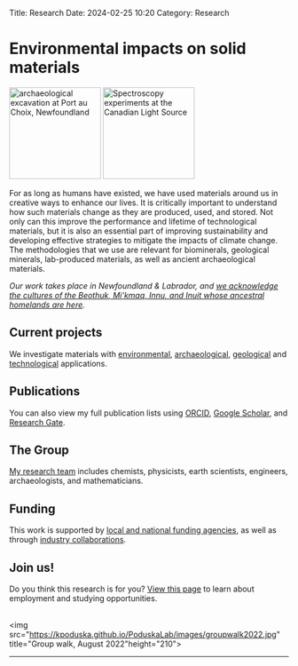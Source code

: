 Title: Research
Date: 2024-02-25 10:20
Category: Research


 <h1>Environmental impacts on solid materials</h1>

<p><img src="https://kpoduska.github.io/PoduskaLab/images/pac_wide.jpg" title="archaeological excavation at Port au Choix, Newfoundland "height="165">  <img src=" https://kpoduska.github.io/PoduskaLab/images/ben_kris_cls.jpg" title="Spectroscopy experiments at the Canadian Light Source"height="165"> </p>
<!--<img src="calcite.jpg" title="birefringent calcite"height="60"> <img src="pac_wide.jpg" title="archaeological excavation at Port au Choix, Newfoundland "height="60"> <img src="collagen.jpg" title="collagen fibrils"height="60"> <img src="kris_cls.jpg" title="X-ray experiments at the Canadian Light Source"height="60">  <img src="colloids.jpg" title="colloidal crystal template"height="60"> <img src="ben_kris_cls.jpg" title="Spectroscopy experiments at the Canadian Light Source"height="60"> <img src="zno.jpg" title="zinc oxide"height="60"><br>-->

<p>

For as long as humans have existed, we have used materials around us in creative ways to enhance our lives. It is critically important to understand how such materials change as they are produced, used, and stored. Not only can this improve the performance and lifetime of technological materials, but it is also an essential part of improving sustainability and developing effective strategies to mitigate the impacts of climate change. The methodologies that we use are relevant for biominerals, geological minerals, lab-produced materials, as well as ancient archaeological materials.<p>

<p>

<i>Our work takes place in Newfoundland & Labrador, and <a href="https://www.mun.ca/indigenous/resources/territoryacknowledgement.php">we acknowledge the cultures of the Beothuk, Mi’kmaq, Innu, and Inuit whose ancestral homelands are here</a>.</i>


<h2> Current projects</h2>
We investigate materials with <a href ="?content=projects&topic=research#Environment">environmental</a>, <a href ="?content=projects&topic=research#Archaeology">archaeological</a>,  <a href ="?content=projects&topic=research#Geology">geological</a> and <a href ="?content=projects&topic=research#Wettability">technological</a> applications.

<h2> Publications</h2>
You can also view my full publication lists using <a href="https://orcid.org/0000-0003-4495-0668">ORCID</a>, <a href="https://scholar.google.ca/citations?user=cF0LuegAAAAJ&hl=en">Google Scholar</a>, and <a href="https://www.researchgate.net/profile/Kristin-Poduska">Research Gate</a>.

<!--Read about <a href ="https://kpoduska.github.io/PoduskaLab/pages/publications.html">our recent findings, including press releases</a>.-->

<h2> The Group</h2>
<a href ="https://kpoduska.github.io/PoduskaLab/pages/group.html"> My research team</a> includes chemists, physicists, earth scientists, engineers, archaeologists, and mathematicians.

<!--<h2> Lab Tour </h2>

Take <a href =" https://github.com/kpoduska/PoduskaLab/main/pages/research.html">a virtual visit through our state-of-the-art materials synthesis and characterization labs</a>.  

<p>

We also use high performance computing resources through <a href="http://www.acceleratediscovery.ca">ACENET</a>, which is part of the <a href="https://alliancecan.ca/en">Digital Research Alliance of Canada</a>. 

-->

<h2>Funding</h2>

This work is supported by <a href ="https://kpoduska.github.io/PoduskaLab/pages/about-kris.html">local and national funding agencies</a>, as well as through <a href ="/pages/about-kris.html">industry collaborations</a>.

<h2>Join us!</h2>

Do you think this research is for you? <a href ="https://kpoduska.github.io/PoduskaLab/pages/join.html">View this page</a> to learn about employment and studying opportunities.  <br>
<br>

<img src="https://kpoduska.github.io/PoduskaLab/images/groupwalk2022.jpg" title="Group walk, August 2022"height="210">


<HR>














